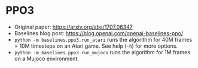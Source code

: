 # PPO3

- Original paper: https://arxiv.org/abs/1707.06347
- Baselines blog post: https://blog.openai.com/openai-baselines-ppo/
- `python -m baselines.ppo3.run_atari` runs the algorithm for 40M frames = 10M timesteps on an Atari game. See help (`-h`) for more options.
- `python -m baselines.ppo3.run_mujoco` runs the algorithm for 1M frames on a Mujoco environment.
